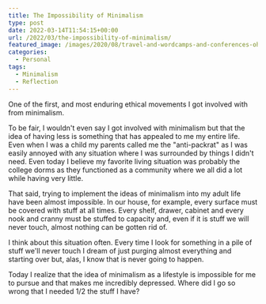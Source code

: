 ```yaml
---
title: The Impossibility of Minimalism
type: post
date: 2022-03-14T11:54:15+00:00
url: /2022/03/the-impossibility-of-minimalism/
featured_image: /images/2020/08/travel-and-wordcamps-and-conferences-oh-my.jpg
categories:
  - Personal
tags:
  - Minimalism
  - Reflection
---
```


One of the first, and most enduring ethical movements I got involved with from minimalism.

To be fair, I wouldn't even say I got involved with minimalism but that the idea of having less is something that has appealed to me my entire life. Even when I was a child my parents called me the "anti-packrat" as I was easily annoyed with any situation where I was surrounded by things I didn't need. Even today I believe my favorite living situation was probably the college dorms as they functioned as a community where we all did a lot while having very little.

That said, trying to implement the ideas of minimalism into my adult life have been almost impossible. In our house, for example, every surface must be covered with stuff at all times. Every shelf, drawer, cabinet and every nook and cranny must be stuffed to capacity and, even if it is stuff we will never touch, almost nothing can be gotten rid of.

I think about this situation often. Every time I look for something in a pile of stuff we'll never touch I dream of just purging almost everything and starting over but, alas, I know that is never going to happen.

Today I realize that the idea of minimalism as a lifestyle is impossible for me to pursue and that makes me incredibly depressed. Where did I go so wrong that I needed 1/2 the stuff I have?